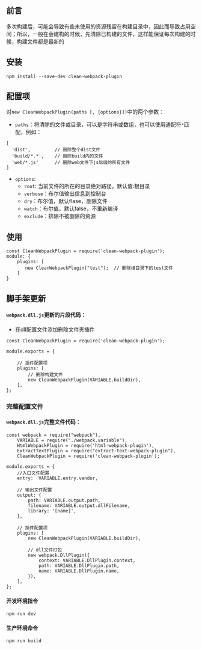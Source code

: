 ## 前言
多次构建后，可能会导致有些未使用的资源残留在构建目录中，因此而导致占用空间；所以，一般在会建构的时候，先清除已构建的文件，这样能保证每次构建的时候，构建文件都是最新的

## 安装
```
npm install --save-dev clean-webpack-plugin
```

## 配置项
对`new CleanWebpackPlugin(paths [, {options}])`中的两个参数：
- `paths`：将清除的文件或目录，可以是字符串或数组，也可以使用通配符`*`匹配，例如：
```
[
  'dist',         // 删除整个dist文件
  'build/*.*',    // 删除build内的文件
  'web/*.js'      // 删除web文件下js后缀的所有文件
]
```

- `options`:
    - `root`: 当前文件的所在的目录绝对路径，默认值:根目录
    - `verbose`：布尔值输出信息到控制台
    - `dry`：布尔值，默认flase，删除文件
    - `watch`：布尔值，默认false，不重新编译
    - `exclude`：排除不被删除的资源
    
## 使用
```
const CleanWebpackPlugin = require('clean-webpack-plugin');
module: {
    plugins: [
       new CleanWebpackPlugin("test");  // 删除根目录下的test文件
    ]
}
```

## 脚手架更新
#### `webpack.dll.js`更新的片段代码：
- 在dll配置文件添加删除文件夹插件
```
const CleanWebpackPlugin = require('clean-webpack-plugin');

module.exports = {

    // 插件配置项
    plugins: [
        // 删除构建文件
        new CleanWebpackPlugin(VARIABLE.buildDir),
    ],
};
```

### 完整配置文件
#### `webpack.dll.js`完整文件代码：
```
const webpack = require("webpack"),
    VARIABLE = require("./webpack.variable"),
    HtmlWebpackPlugin = require('html-webpack-plugin'),
    ExtractTextPlugin = require("extract-text-webpack-plugin"),
    CleanWebpackPlugin = require('clean-webpack-plugin');

module.exports = {
    //入口文件配置
    entry:  VARIABLE.entry.vendor,

    // 输出文件配置
    output: {
        path: VARIABLE.output.path,
        filename: VARIABLE.output.dllFilename,
        library: '[name]',
    },

    // 插件配置项
    plugins: [
        new CleanWebpackPlugin(VARIABLE.buildDir),

        // dll文件打包
        new webpack.DllPlugin({
            context: VARIABLE.DllPlugin.context,
            path: VARIABLE.DllPlugin.path,
            name: VARIABLE.DllPlugin.name,
        }),
    ],
};

```

#### 开发环境指令
```
npm run dev
```

#### 生产环境命令
```
npm run build
```